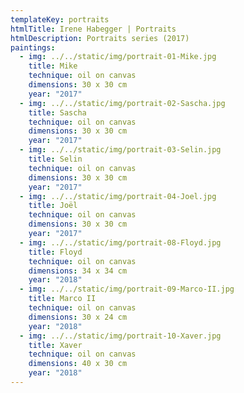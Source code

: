 ```yaml
---
templateKey: portraits
htmlTitle: Irene Habegger | Portraits
htmlDescription: Portraits series (2017)
paintings:
  - img: ../../static/img/portrait-01-Mike.jpg
    title: Mike
    technique: oil on canvas
    dimensions: 30 x 30 cm
    year: "2017"
  - img: ../../static/img/portrait-02-Sascha.jpg
    title: Sascha
    technique: oil on canvas
    dimensions: 30 x 30 cm
    year: "2017"
  - img: ../../static/img/portrait-03-Selin.jpg
    title: Selin
    technique: oil on canvas
    dimensions: 30 x 30 cm
    year: "2017"
  - img: ../../static/img/portrait-04-Joel.jpg
    title: Joël
    technique: oil on canvas
    dimensions: 30 x 30 cm
    year: "2017"
  - img: ../../static/img/portrait-08-Floyd.jpg
    title: Floyd
    technique: oil on canvas
    dimensions: 34 x 34 cm
    year: "2018"
  - img: ../../static/img/portrait-09-Marco-II.jpg
    title: Marco II
    technique: oil on canvas
    dimensions: 30 x 24 cm
    year: "2018"
  - img: ../../static/img/portrait-10-Xaver.jpg
    title: Xaver
    technique: oil on canvas
    dimensions: 40 x 30 cm
    year: "2018"
---
```

